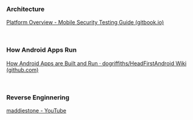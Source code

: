 ### Architecture
[Platform Overview - Mobile Security Testing Guide (gitbook.io)](https://mobile-security.gitbook.io/mobile-security-testing-guide/android-testing-guide/0x05a-platform-overview)

<br>

### How Android Apps Run
[How Android Apps are Built and Run · dogriffiths/HeadFirstAndroid Wiki (github.com)](https://github.com/dogriffiths/HeadFirstAndroid/wiki/How-Android-Apps-are-Built-and-Run)

<br>

### Reverse Enginnering
[maddiestone - YouTube](https://www.youtube.com/channel/UCTbTMfVyCfs9p8SPsi3xEZQ)